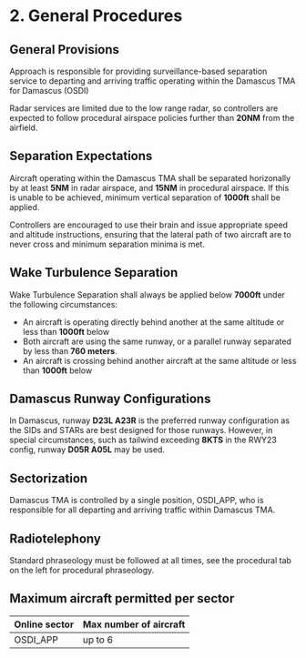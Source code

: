 # 2. General Procedures

## General Provisions

Approach is responsible for providing surveillance-based separation service to departing and arriving traffic operating within the Damascus TMA for Damascus (OSDI)

Radar services are limited due to the low range radar, so controllers are expected to follow procedural airspace policies further than **20NM** from the airfield.

## Separation Expectations

Aircraft operating within the Damascus TMA shall be separated horizonally by at least **5NM** in radar airspace, and **15NM** in procedural airspace. If this is unable to be achieved, minimum vertical separation of **1000ft** shall be applied.

Controllers are encouraged to use their brain and issue appropriate speed and altitude instructions, ensuring that the lateral path of two aircraft are to never cross and minimum separation minima is met.

## Wake Turbulence Separation

Wake Turbulence Separation shall always be applied below **7000ft** under the following circumstances:

- An aircraft is operating directly behind another at the same altitude or less than **1000ft** below
- Both aircraft are using the same runway, or a parallel runway separated by less than **760 meters**.
- An aircraft is crossing behind another aircraft at the same altitude or less than **1000ft** below

## Damascus Runway Configurations

In Damascus, runway **D23L A23R** is the preferred runway configuration as the SIDs and STARs are best designed for those runways. However, in special circumstances, such as tailwind exceeding **8KTS** in the RWY23 config, runway **D05R A05L** may be used.

## Sectorization

Damascus TMA is controlled by a single position, OSDI_APP, who is responsible for all departing and arriving traffic within Damascus TMA.

## Radiotelephony

Standard phraseology must be followed at all times, see the procedural tab on the left for procedural phraseology.

## Maximum aircraft permitted per sector

| Online sector | Max number of aircraft |
| ------------- | ---------------------- |
| OSDI_APP | up to 6 |